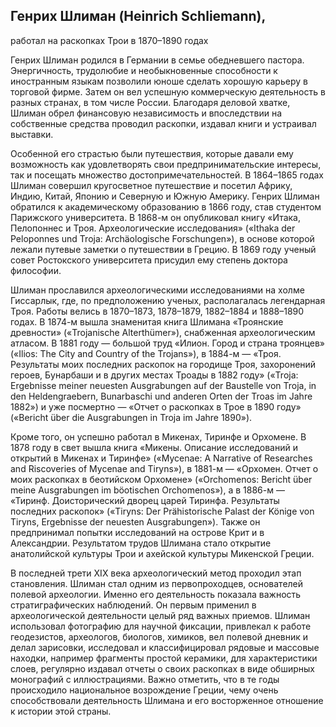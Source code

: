 ## Генрих Шлиман (Heinrich Schliemann),

работал на раскопках Трои в 1870–1890 годах

Генрих Шлиман родился в Германии в семье обедневшего пастора. Энергичность, трудолюбие и необыкновенные способности к иностранным языкам позволили юноше сделать хорошую карьеру в торговой фирме. Затем он вел успешную коммерческую деятельность в разных странах, в том числе России. Благодаря деловой хватке, Шлиман обрел финансовую независимость и впоследствии на собственные средства проводил раскопки, издавал книги и устраивал выставки.

Особенной его страстью были путешествия, которые давали ему возможность как удовлетворять свои предпринимательские интересы, так и посещать множество достопримечательностей. В 1864–1865 годах Шлиман совершил кругосветное путешествие и посетил Африку, Индию, Китай, Японию и Северную и Южную Америку.
Генрих Шлиман обратился к академическому образованию в 1866 году, став студентом Парижского университета. В 1868-м он опубликовал книгу «Итака, Пелопоннес и Троя. Археологические исследования» («Ithaka der Peloponnes und Troja: Archäologische Forschungen»), в основе которой лежали путевые заметки о путешествии в Грецию. В 1869 году ученый совет Ростокского университета присудил ему степень доктора философии.

Шлиман прославился археологическими исследованиями на холме Гиссарлык, где, по предположению ученых, располагалась легендарная Троя. Работы велись в 1870–1873, 1878–1879, 1882–1884 и 1888–1890 годах. В 1874-м вышла знаменитая книга Шлимана «Троянские древности» («Trojanische Alterthümer»), снабженная археологическим атласом. В 1881 году — большой труд «Илион. Город и страна троянцев» («Ilios: The City and Country of the Trojans»), в 1884-м — «Троя. Результаты моих последних раскопок на городище Троя, захоронений героев, Бунарбаши и в других местах Троады в 1882 году» («Troja: Ergebnisse meiner neuesten Ausgrabungen auf der Baustelle von Troja, in den Heldengraebern, Bunarbaschi und anderen Orten der Troas im Jahre 1882») и уже посмертно — «Отчет о раскопках в Трое в 1890 году» («Bericht über die Ausgrabungen in Troja im Jahre 1890»).

Кроме того, он успешно работал в Микенах, Тиринфе и Орхомене. В 1878 году в свет вышла книга «Микены. Описание исследований и открытий в Микенах и Тиринфе» («Mycenae: A Narrative of Researches and Riscoveries of Mycenae and Tiryns»), в 1881-м — «Орхомен. Отчет о моих раскопках в беотийском Орхомене» («Orchomenos: Bericht über meine Ausgrabungen im böotischen Orchomenos»), а в 1886-м — «Тиринф. Доисторический дворец царей Тиринфа. Результаты последних раскопок» («Tiryns: Der Prähistorische Palast der Könige von Tiryns, Ergebnisse der neuesten Ausgrabungen»). Также он предпринимал попытки исследований на острове Крит и в Александрии. Результатом трудов Шлимана стало открытие анатолийской культуры Трои и ахейской культуры Микенской Греции.

В последней трети XIX века археологический метод проходил этап становления. Шлиман стал одним из первопроходцев, основателей полевой археологии. Именно его деятельность показала важность стратиграфических наблюдений. Он первым применил в археологической деятельности целый ряд важных приемов. Шлиман использовал фотографию для научной фиксации, привлекал к работе геодезистов, археологов, биологов, химиков, вел полевой дневник и делал зарисовки, исследовал и классифицировал рядовые и массовые находки, например фрагменты простой керамики, для характеристики слоев, регулярно издавал отчеты о своих раскопках в виде обширных монографий с иллюстрациями.
Важно отметить, что в те годы происходило национальное возрождение Греции, чему очень способствовали деятельность Шлимана и его восторженное отношение к истории этой страны.
